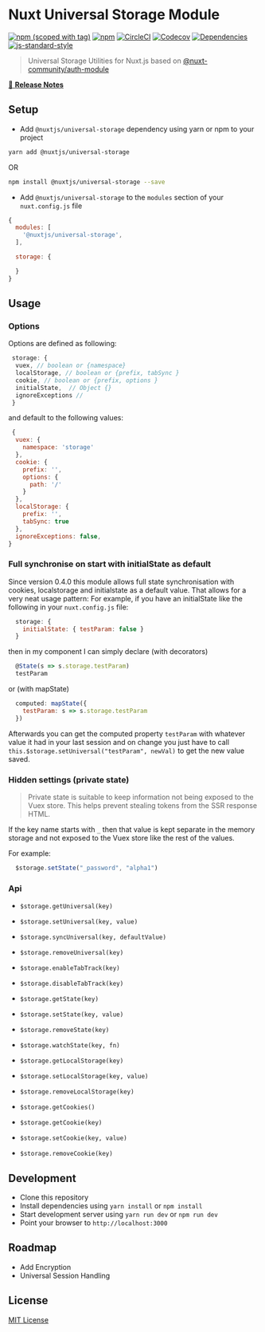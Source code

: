 # Nuxt Universal Storage Module

[![npm (scoped with tag)](https://img.shields.io/npm/v/@nuxtjs/universal-storage/latest.svg?style=flat-square)](https://npmjs.com/package/@nuxtjs/universal-storage)
[![npm](https://img.shields.io/npm/dt/@nuxtjs/universal-storage.svg?style=flat-square)](https://npmjs.com/package/@nuxtjs/universal-storage)
[![CircleCI](https://img.shields.io/circleci/project/github/nuxt-community/universal-storage-module.svg?style=flat-square)](https://circleci.com/gh/nuxt-community/universal-storage-module)
[![Codecov](https://img.shields.io/codecov/c/github/nuxt-community/universal-storage-module.svg?style=flat-square)](https://codecov.io/gh/nuxt-community/universal-storage-module)
[![Dependencies](https://david-dm.org/nuxt-community/universal-storage-module/status.svg?style=flat-square)](https://david-dm.org/nuxt-community/universal-storage-module)
[![js-standard-style](https://img.shields.io/badge/code_style-standard-brightgreen.svg?style=flat-square)](http://standardjs.com)

> Universal Storage Utilities for Nuxt.js based on [@nuxt-community/auth-module](https://github.com/nuxt-community/auth-module)

[📖 **Release Notes**](./CHANGELOG.md)

## Setup

- Add `@nuxtjs/universal-storage` dependency using yarn or npm to your project

```sh
yarn add @nuxtjs/universal-storage
```

OR

```sh
npm install @nuxtjs/universal-storage --save
```

- Add `@nuxtjs/universal-storage` to the `modules` section of your `nuxt.config.js` file

```js
{
  modules: [
    '@nuxtjs/universal-storage',
  ],

  storage: {

  }
}
```

## Usage

### Options

Options are defined as following:

```js
 storage: {
  vuex, // boolean or {namespace}
  localStorage, // boolean or {prefix, tabSync }
  cookie, // boolean or {prefix, options }
  initialState,  // Object {}
  ignoreExceptions //
 }
```

and default to the following values:

```js
 {
  vuex: {
    namespace: 'storage'
  },
  cookie: {
    prefix: '',
    options: {
      path: '/'
    }
  },
  localStorage: {
    prefix: '',
    tabSync: true
  },
  ignoreExceptions: false,
}
```

### Full synchronise on start with initialState as default

Since version 0.4.0 this module allows full state synchronisation with cookies, localstorage and initialstate as a default value. That allows for a very neat usage pattern:
For example, if you have an initialState like the following in your `nuxt.config.js` file:

```js
  storage: {
    initialState: { testParam: false }
  }
```

then in my component I can simply declare (with decorators)

```js
  @State(s => s.storage.testParam)
  testParam
```

or  (with mapState)

```js
  computed: mapState({
    testParam: s => s.storage.testParam
  })
```

Afterwards you can get the computed property `testParam` with whatever value it had in your last session and on change you just have to call `this.$storage.setUniversal("testParam", newVal)` to get the new value saved.

### Hidden settings (private state)

> Private state is suitable to keep information not being exposed to the Vuex store.
> This helps prevent stealing tokens from the SSR response HTML.

If the key name starts with `_` then that value is kept separate in the memory storage and not exposed to the Vuex store like the rest of the values.

For example:

```js
  $storage.setState("_password", "alpha1")
```

### Api

- `$storage.getUniversal(key)`

- `$storage.setUniversal(key, value)`

- `$storage.syncUniversal(key, defaultValue)`

- `$storage.removeUniversal(key)`

- `$storage.enableTabTrack(key)`

- `$storage.disableTabTrack(key)`

- `$storage.getState(key)`

- `$storage.setState(key, value)`

- `$storage.removeState(key)`

- `$storage.watchState(key, fn)`

- `$storage.getLocalStorage(key)`

- `$storage.setLocalStorage(key, value)`

- `$storage.removeLocalStorage(key)`

- `$storage.getCookies()`

- `$storage.getCookie(key)`

- `$storage.setCookie(key, value)`

- `$storage.removeCookie(key)`

## Development

- Clone this repository
- Install dependencies using `yarn install` or `npm install`
- Start development server using `yarn run dev` or `npm run dev`
- Point your browser to `http://localhost:3000`

## Roadmap

- Add Encryption
- Universal Session Handling

## License

[MIT License](./LICENSE)
